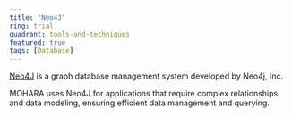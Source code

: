 ```yaml
---
title: "Neo4J"
ring: trial
quadrant: tools-and-techniques
featured: true
tags: [Database]
---
```


[Neo4J](https://neo4j.com/) is a graph database management system developed by Neo4j, Inc.

MOHARA uses Neo4J for applications that require complex relationships and data modeling, ensuring efficient data management and querying.
